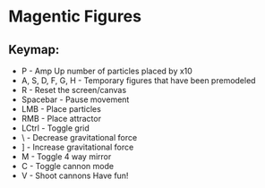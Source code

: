 # Magentic Figures

## Keymap:

* P - Amp Up number of particles placed by x10
* A, S, D, F, G, H - Temporary figures that have been premodeled
* R - Reset the screen/canvas
* Spacebar - Pause movement
* LMB - Place particles
* RMB - Place attractor
* LCtrl - Toggle grid
* \ - Decrease gravitational force
* ] - Increase gravitational force
* M - Toggle 4 way mirror
* C - Toggle cannon mode
* V - Shoot cannons
Have fun!
